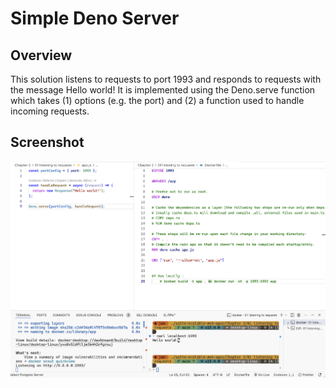 # Simple Deno Server

## Overview

This solution listens to requests to port 1993 and responds to requests with the message Hello world! It is implemented using the Deno.serve function which takes (1) options (e.g. the port) and (2) a function used to handle incoming requests.

## Screenshot

![screenshot](screenshot1.png)